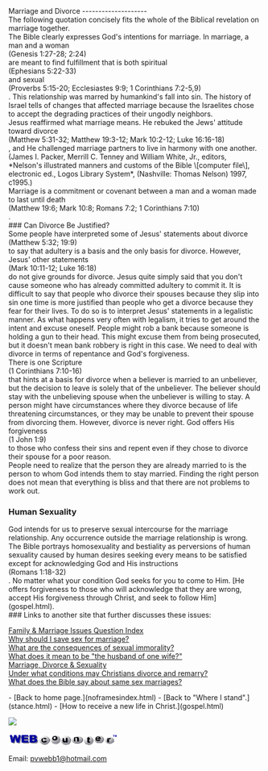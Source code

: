  <head> <title>(PVW) Marriage, Divorce, and Human Sexuality</title> <meta content="IE=9" http-equiv="X-UA-Compatible"></meta> <link href="css/page_style.css" rel="stylesheet" type="text/css"></link> </head><body><div class="page_style"> Marriage and Divorce
--------------------

<div class="p">The following quotation concisely fits the whole of the Biblical revelation on marriage together.  
<div class="p">The Bible clearly expresses God's intentions for marriage. In marriage, a man and a woman<div class="footnote">(Genesis 1:27-28; 2:24)</div> are meant to find fulfillment that is both spiritual<div class="footnote">(Ephesians 5:22-33)</div> and sexual<div class="footnote">(Proverbs 5:15-20; Ecclesiastes 9:9; 1 Corinthians 7:2-5,9)</div>. This relationship was marred by humankind's fall into sin. The history of Israel tells of changes that affected marriage because the Israelites chose to accept the degrading practices of their ungodly neighbors.</div><div class="p">Jesus reaffirmed what marriage means. He rebuked the Jews' attitude toward divorce<div class="footnote">(Matthew 5:31-32; Matthew 19:3-12; Mark 10:2-12; Luke 16:16-18)</div>, and He challenged marriage partners to live in harmony with one another. <div class="footnote">(James I. Packer, Merrill C. Tenney and William White, Jr., editors, *Nelson's illustrated manners and customs of the Bible \[computer file\], electronic ed., Logos Library System*, (Nashville: Thomas Nelson) 1997, c1995.)</div></div> Marriage is a commitment or covenant between a man and a woman made to last until death<div class="footnote">(Matthew 19:6; Mark 10:8; Romans 7:2; 1 Corinthians 7:10)</div>.</div>### Can Divorce Be Justified?

<div class="p">Some people have interpreted some of Jesus' statements about divorce<div class="footnote">(Matthew 5:32; 19:9)</div> to say that adultery is a basis and the only basis for divorce. However, Jesus' other statements<div class="footnote">(Mark 10:11-12; Luke 16:18)</div> do not give grounds for divorce. Jesus quite simply said that you don't cause someone who has already committed adultery to commit it. It is difficult to say that people who divorce their spouses because they slip into sin one time is more justified than people who get a divorce because they fear for their lives. To do so is to interpret Jesus' statements in a legalistic manner. As what happens very often with legalism, it tries to get around the intent and excuse oneself. People might rob a bank because someone is holding a gun to their head. This might excuse them from being prosecuted, but it doesn't mean bank robbery is right in this case. We need to deal with divorce in terms of repentance and God's forgiveness. </div><div class="p">There is one Scripture<div class="footnote">(1 Corinthians 7:10-16)</div> that hints at a basis for divorce when a believer is married to an unbeliever, but the decision to leave is solely that of the unbeliever. The believer should stay with the unbelieving spouse when the unbeliever is willing to stay. A person might have circumstances where they divorce because of life threatening circumstances, or they may be unable to prevent their spouse from divorcing them. However, divorce is never right. God offers His forgiveness<div class="footnote">(1 John 1:9)</div> to those who confess their sins and repent even if they chose to divorce their spouse for a poor reason.</div>People need to realize that the person they are already married to is the person to whom God intends them to stay married. Finding the right person does not mean that everything is bliss and that there are not problems to work out.

### Human Sexuality

<div class="p">God intends for us to preserve sexual intercourse for the marriage relationship. Any occurrence outside the marriage relationship is wrong. The Bible portrays homosexuality and bestiality as perversions of human sexuality caused by human desires seeking every means to be satisfied except for acknowledging God and His instructions<div class="footnote">(Romans 1:18-32)</div>. No matter what your condition God seeks for you to come to Him. [He offers forgiveness to those who will acknowledge that they are wrong, accept His forgiveness through Christ, and seek to follow Him](gospel.html).</div>### Links to another site that further discusses these issues:

[Family &amp; Marriage Issues Question Index](http://christiananswers.net/parenting/#marriage)  
 [Why should I save sex for marriage?](http://www.christiananswers.net/q-sum/sum-f001.html)  
 [What are the consequences of sexual immorality?](http://www.christiananswers.net/q-eden/edn-f007.html)   
 [What does it mean to be "the husband of one wife?"](http://www.christiananswers.net/q-eden/edn-f008.html)  
 [Marriage, Divorce &amp; Sexuality](http://www.ChristianAnswers.Net/menu-af1.html#marriage)   
 [Under what conditions may Christians divorce and remarry?](http://www.christiananswers.net/q-eden/edn-f004.html)   
 [What does the Bible say about same sex marriages?](http://www.christiananswers.net/q-eden/edn-f018.html)

<div class="p" id="footnotes"></div><script src="js/footnotes.js" type="text/javascript"></script> </div>- [Back to home page.](noframesindex.html)
- [Back to "Where I stand".](stance.html)
- [How to receive a new life in Christ.](gospel.html)
 
![](http://counter.digits.com/wc/-d/4/pvwebb)

[![digits](images/wc-03.gif)](http://www.digits.com/)

Email: [pvwebb1@hotmail.com](mailto:pvwebb1@hotmail.com)

 